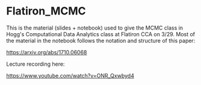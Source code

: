 # Flatiron_MCMC
This is the material (slides + notebook) used to give the MCMC class in Hogg's Computational Data Analytics class at Flatiron CCA on 3/29.
Most of the material in the notebook follows the notation and structure of this paper:

https://arxiv.org/abs/1710.06068

Lecture recording here:

https://www.youtube.com/watch?v=ONR_Qxwbyd4

